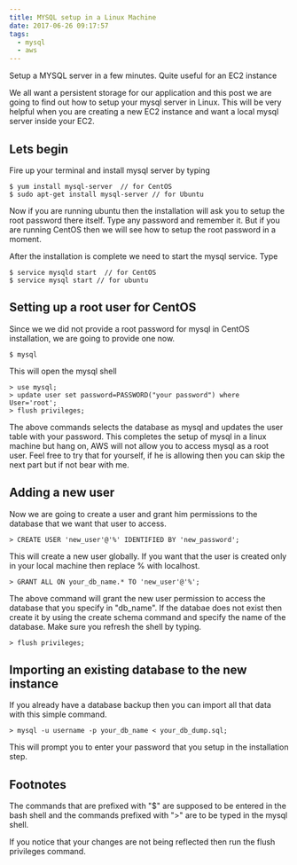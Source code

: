 ```yaml
---
title: MYSQL setup in a Linux Machine
date: 2017-06-26 09:17:57
tags:
  - mysql
  - aws
---
```

Setup a MYSQL server in a few minutes. Quite useful for an EC2 instance
<!--more-->

We all want a persistent storage for our application and this post we are going to find out how to setup your mysql server in Linux. This will be very helpful when you are creating a new EC2 instance and want a local mysql server inside your EC2.

## Lets begin

Fire up your terminal and install mysql server by typing

    $ yum install mysql-server  // for CentOS
    $ sudo apt-get install mysql-server // for Ubuntu
Now if you are running ubuntu then the installation will ask you to setup the root password there itself. Type any password and remember it. But if you are running CentOS then we will see how to setup the root password in a moment.

After the installation is complete we need to start the mysql service. Type

    $ service mysqld start  // for CentOS
    $ service mysql start // for ubuntu

## Setting up a root user for CentOS

Since we we did not provide a root password for mysql in CentOS installation, we are going to provide one now.

    $ mysql

This will open the mysql shell

    > use mysql;
    > update user set password=PASSWORD("your password") where User='root';
    > flush privileges;

The above commands selects the database as mysql and updates the user table with your password. This completes the setup of mysql in a linux machine but hang on, AWS will not allow you to access mysql as a root user. Feel free to try that for yourself, if he is allowing then you can skip the next part but if not bear with me.

## Adding a new user

Now we are going to create a user and grant him permissions to the database that we want that user to access.

    > CREATE USER 'new_user'@'%' IDENTIFIED BY 'new_password';

This will create a new user globally. If you want that the user is created only in your local machine then replace % with localhost.

    > GRANT ALL ON your_db_name.* TO 'new_user'@'%';

The above command will grant the new user permission to access the database that you specify in "db_name". If the databae does not exist then create it by using the create schema command and specify the name of the database. Make sure you refresh the shell by typing.

    > flush privileges;

## Importing an existing database to the new instance

If you already have a database backup then you can import all that data with this simple command.

    > mysql -u username -p your_db_name < your_db_dump.sql;

This will prompt you to enter your password that you setup in the installation step.

## Footnotes

The commands that are prefixed with "$" are supposed to be entered in the bash shell and the commands prefixed with ">" are to be typed in the mysql shell.

If you notice that your changes are not being reflected then run the flush privileges command.
